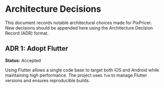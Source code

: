 <!--
Copyright (c) 2025 Shopping Bill App Project
SPDX-License-Identifier: MIT
-->
# Architecture Decisions

This document records notable architectural choices made for PixPricer.
New decisions should be appended here using the Architecture Decision
Record (ADR) format.

## ADR 1: Adopt Flutter

**Status:** Accepted

Using Flutter allows a single code base to target both iOS and Android while
maintaining high performance. The project uses `fvm` to manage Flutter
versions and ensures reproducible builds.
